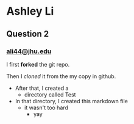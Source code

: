 # Ashley Li
## Question 2
### ali44@jhu.edu

I first **forked** the git repo.

Then I *cloned* it from the my copy in github.

- After that, I created a
    - directory called Test
- In that directory, I created this markdown file
    - it wasn't too hard
        - yay
